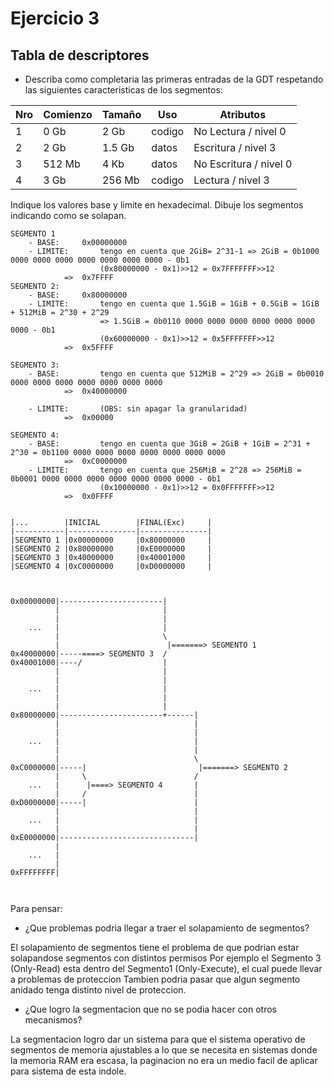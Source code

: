 # Ejercicio 3
## Tabla de descriptores
- Describa como completaria las primeras entradas de la GDT respetando las siguientes caracteristicas de los segmentos:

|Nro |Comienzo   |Tamaño      |Uso         |Atributos              |
|----|-----------|------------|------------|-----------------------|  
|1   |0 Gb       |2 Gb        |codigo      |No Lectura   / nivel 0 |
|2   |2 Gb       |1.5 Gb      |datos       |Escritura    / nivel 3 |
|3   |512 Mb     |4 Kb        |datos       |No Escritura / nivel 0 |
|4   |3 Gb       |256 Mb      |codigo      |Lectura      / nivel 3 |

Indique los valores base y limite en hexadecimal. Dibuje los segmentos indicando como se solapan.

```
SEGMENTO 1
    - BASE:     0x00000000
    - LIMITE:       tengo en cuenta que 2GiB= 2^31-1 => 2GiB = 0b1000 0000 0000 0000 0000 0000 0000 0000 - 0b1
                    (0x80000000 - 0x1)>>12 = 0x7FFFFFFF>>12 
            =>  0x7FFFF
SEGMENTO 2:
    - BASE:     0x80000000
    - LIMITE:       tengo en cuenta que 1.5GiB = 1GiB + 0.5GiB = 1GiB + 512MiB = 2^30 + 2^29
                    => 1.5GiB = 0b0110 0000 0000 0000 0000 0000 0000 0000 - 0b1
                    (0x60000000 - 0x1)>>12 = 0x5FFFFFFF>>12
            =>  0x5FFFF

SEGMENTO 3:
    - BASE:         tengo en cuenta que 512MiB = 2^29 => 2GiB = 0b0010 0000 0000 0000 0000 0000 0000 0000
            =>  0x40000000
                    
    - LIMITE:       (OBS: sin apagar la granularidad)
            =>  0x00000

SEGMENTO 4:
    - BASE:         tengo en cuenta que 3GiB = 2GiB + 1GiB = 2^31 + 2^30 = 0b1100 0000 0000 0000 0000 0000 0000 0000
            =>  0xC0000000
    - LIMITE:       tengo en cuenta que 256MiB = 2^28 => 256MiB = 0b0001 0000 0000 0000 0000 0000 0000 0000 - 0b1
                    (0x10000000 - 0x1)>>12 = 0x0FFFFFFF>>12
            =>  0x0FFFF


|...        |INICIAL        |FINAL(Exc)     |
|-----------|---------------|---------------|
|SEGMENTO 1 |0x00000000     |0x80000000     |
|SEGMENTO 2 |0x80000000     |0xE0000000     |
|SEGMENTO 3 |0x40000000     |0x40001000     |
|SEGMENTO 4 |0xC0000000     |0xD0000000     |



0x00000000|-----------------------|                  
          |                       |                      
          |                       |             
    ...   |                       |                        
          |                       \                    
          |                        |=======> SEGMENTO 1
0x40000000|-----====> SEGMENTO 3  /                    
0x40001000|----/                  |                      
          |                       |                                             
          |                       |                                             
    ...   |                       |                                             
          |                       |                                             
          |                       |                                             
0x80000000|-----------------------+------|                             
          |                              |                              
          |                              |                              
    ...   |                              |                              
          |                              |                              
          |                              \                              
0xC0000000|-----|                         |=======> SEGMENTO 2      
          |     \                        /                              
    ...   |      |====> SEGMENTO 4       |                              
          |     /                        |                              
0xD0000000|-----|                        |                              
          |                              |                              
    ...   |                              |                              
          |                              |                              
0xE0000000|------------------------------|                              
          |                                                             
    ...   |                                                             
          |                                                             
0xFFFFFFFF|                                                             

            
```

Para pensar:
- ¿Que problemas podria llegar a traer el solapamiento de segmentos?

El solapamiento de segmentos tiene el problema de que podrian estar solapandose segmentos con distintos permisos
Por ejemplo el Segmento 3 (Only-Read) esta dentro del Segmento1 (Only-Execute), el cual puede llevar a problemas de proteccion
Tambien podria pasar que algun segmento anidado tenga distinto nivel de proteccion.

- ¿Que logro la segmentacion que no se podia hacer con otros mecanismos?

La segmentacion logro dar un sistema para que el sistema operativo de segmentos de memoria ajustables a lo que se necesita
en sistemas donde la memoria RAM era escasa, la paginacion no era un medio facil de aplicar para sistema de esta indole.